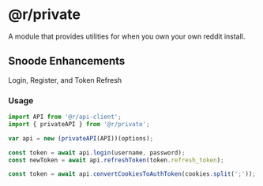 \@r/private
============

A module that provides utilities for when you own your own reddit install.

Snoode Enhancements
-------------------

Login, Register, and Token Refresh

### Usage

```javascript
import API from '@r/api-client';
import { privateAPI } from '@r/private';

var api = new (privateAPI(API))(options);

const token = await api.login(username, password);
const newToken = await api.refreshToken(token.refresh_token);

const token = await api.convertCookiesToAuthToken(cookies.split(';'));
```

